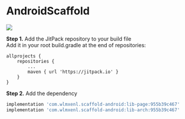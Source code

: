 # AndroidScaffold

[![](https://jitpack.io/v/wlmxenl/scaffold-android.svg)](https://jitpack.io/#wlmxenl/scaffold-android)

**Step 1.** Add the JitPack repository to your build file
</br>
Add it in your root build.gradle at the end of repositories:

```
allprojects {
    repositories {
        ...
        maven { url 'https://jitpack.io' }
    }
}
```

**Step 2.** Add the dependency  
```gradle
implementation 'com.wlmxenl.scaffold-android:lib-page:955b39c467'
implementation 'com.wlmxenl.scaffold-android:lib-arch:955b39c467'
```
